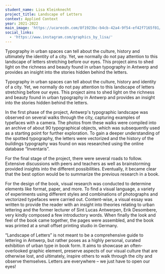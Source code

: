 ```yaml
---
student_name: Lisa Kleinknecht
project_title: Landscape of Letters
context: Applied Context
year: 2021-2022
main_image: 'https://ucarecdn.com/8f1923bc-b4cb-42a4-9f54-ef42f7165f01/'
social_links:
  - 'https://www.instagram.com/graphics_by_lisa/'
---
```

Typography in urban spaces can tell about the culture, history and ultimately the identity of a city. Yet, we normally do not pay attention to this landscape of letters stretching before our eyes. This project aims to shed light on the richness and beauty found in urban typography in Antwerp and provides an insight into the stories hidden behind the letters.

Typography in urban spaces can tell about the culture, history and identity of a city. Yet, we normally do not pay attention to this landscape of letters stretching before our eyes. This project aims to shed light on the richness and beauty found in urban typography in Antwerp and provides an insight into the stories hidden behind the letters.

In the first phase of the project, Antwerp's typographic landscape was observed on several walks through the city, capturing examples of typefaces with a camera. The photos from these walks were compiled into an archive of about 90 typographical objects, which was subsequently used as a starting point for further exploration. To gain a deeper understanding of the spotted typography, the letters were vectorized and the history of the buildings typography was found on was researched using the online database “Inventaris”.

For the final stage of the project, there were several roads to follow. Extensive discussions with peers and teachers as well as brainstorming provided insights into the different possibilities. Eventually, it became clear that the best option would be to summarize the previous research in a book.

For the design of the book, visual research was conducted to determine elements like format, paper, and more. To find a visual language, a variety of experiments using different styles and combinations of photographs and vectorized typefaces were carried out. Content-wise, a visual essay was written to provide the reader with an insight into theories relating to urban lettering and the former lecturer of Sint Lucas Antwerpen, Erik Desombere, very kindly composed a few introductory words. When finally the look and feel of the book came together, the pages were assembled, and the book was printed at a small offset printing studio in Germany.

“Landscape of Letters” is not meant to be a comprehensive guide to lettering in Antwerp, but rather poses as a highly personal, curated exhibition of urban type in book form. It aims to showcase an often-overlooked graphic element, preserve aspects of our visual culture that are otherwise lost, and ultimately, inspire others to walk through the city and observe themselves. Letters are everywhere – we just have to open our eyes!